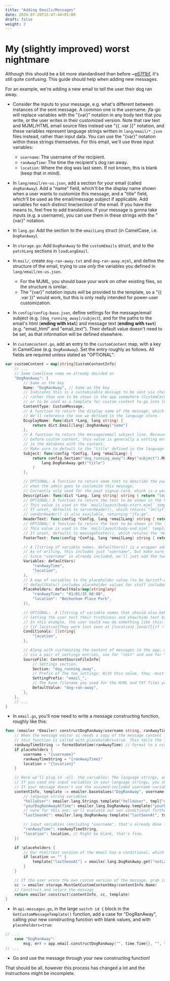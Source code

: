 ```yaml
---
title: "Adding Emails/Messages"
date: 2024-07-28T15:47:44+01:00
draft: false
weight: 2
---
```


# My (slightly improved) worst nightmare

Although this should be a bit more standardised than before ~[e67f1bf](https://github.com/hrfee/jfa-go/commit/e67f1bf1a988f58b48eb28e0db3a8b79fc795488), it's still quite confusing. This guide should help when adding new messages.

For an example, we're adding a new email to tell the user their dog ran away.

* Consider the inputs to your message, e.g. what's different between instances of the sent message. A common one is the username. jfa-go will replace variables with the "{var}" notation in any body text that you write, or the user writes in their customized version. Note that raw text and MJML/HTML email source files instead use "{{ .var }}" notation, and these variables represent language strings written in `lang/email/*.json` files instead, rather than input data. You can use the "{var}" notation within these strings themselves. For this email, we'll use three input variables:
  * `username`: The username of the recipient.
  * `ranAwayTime`: The time the recipient's dog ran away.
  * `location`: Where the dog was last seen. If not known, this is blank (keep that in mind).

* In `lang/email/en-us.json`, add a section for your email (called `dogRanAway`). Add a "name" field, which'll be the display name shown when a user wants to customize this message, and a "title" field, which'll be used as the email/message subject if applicable. Add variables for each distinct line/section of the email. If you have the means to, feel free to add translations. If your message is gonna take inputs (e.g. a username), you can use them in these strings with the "{var}" notation.
* In `lang.go`: Add the section to the `emailLang` struct (in CamelCase, i.e. `DogRanAway`).
* In `storage.go`: Add `DogRanAway` to the `customEmails` struct, and to the `patchLang` sections in `loadLangEmail`.
* In `mail/`, create `dog-ran-away.txt` and `dog-ran-away.mjml`, and define the structure of the email, trying to use *only* the variables you defined in `lang/email/en-us.json`.
  * For the MJML, you should base your work on other existing files, so the structure is similar.
  * The "{var}" notation inputs *will* be provided to the template, so a "{{ .var }}" would work, but this is only really intended for power-user customization.
* In `config/config-base.json`, define settings for the message/email subject (e.g. `[dog_running_away]/subject`), and for the paths to the email's html (**ending with `html`**) and message text (**ending with `text`**) (e.g. "email_html" and "email_text"). Their default value doesn't need to be set, as that information will be defined elsewhere.
* In `customcontent.go`, add an entry to the `customContent` map, with a key in CamelCase (e.g. `DogRanAway`). Set the entry roughly as follows. All fields are required unless stated as "OPTIONAL":
```go
var customContent = map[string]CustomContentInfo{
    // ...
    // Same CamelCase name we already decided on
    "DogRanAway": {
        // Same as the key
        Name: "DogRanAway", // Same as the key
        // Indicates this is a customizable message to be sent via chatbot or email,
        // rather than one to be shown in the app somewhere (CustomCard)
        // or to be used as a template for custom content to go into (CustomTemplate).
        ContentType: CustomMessage,
        // A function to return the display name of the message, which'll be shown to the user when customizing.
        // We'll reference the one we defined in the language store.
        DisplayName: func(dict *Lang, lang string) {
            return dict.Email[lang].DogRanAway["name"]
        },
        // A function to return the message/email subject line. Because custom subjects were added
        // before custom content, this value is generally a setting entry, rather than being stored 
        // in the database with the content.
        // Make sure to default to the "title" defined in the language store!
        Subject: func(config *Config, lang *emailLang) {
            return config.Section("dog_running_away").Key("subject").MustString(
                lang.DogRanAway.get("title")
            )
        },

        // OPTIONAL: A function to return some text to describe the purpose/context of the message
        // when the admin goes to customize this message.
        // Currently only used for the post signup card, which is a weird edge case anyway.
        Description: func(dict *Lang, lang string) string { return "leave me blank, probably!" }
        // OPTIONAL: A function to return the text to be shown in the header of message when sent as an HTML email.
        // This value is used in the `mail/layout/body-start.mjml` template partial.
        // If unset, defaults to serverHeader(), which returns "Jellyfin" or a custom name the user has set.
        // vendorHeader() is also available, returning "jfa-go".
        HeaderText: func(config *Config, lang *emailLang) string { return "leave me blank or use vendorHeader, probably!" }
        // OPTIONAL: A function to return the text to be shown in the footer of message when sent as an HTML email.
        // This value is used in the `mail/layout/body-end.mjml` template partial.
        // If unset, defaults to messageFooter(), which returns the "Help message" ([messages]/message) set by the user in settings.
        FooterText: func(config *Config, lang *emailLang) string { return "leave me blank, probably!" }

        // A []string of variable names. defaultVars() is a wrapper adding regularly used values.
        // As of writing, this includes just "username", but make sure to check near the top of customcontent.go.
        // Since "username" is already included, we'll just add the two remaining:
        Variables: defaultVars(
            "ranAwayTime",
            "location",
        ),
        // A map of variables to the placeholder value (to be Sprintf-ed) shown when the user is customizing the message.
        // defaultVals() includes placeholder values for stuff included in defaultVars().
        Placeholders: defaultVals(map[string]any{
            "ranAwayTime": "01/01/25 08:00",
            "location": "Beckenham Place Park",
        }),

        // OPTIONAL:  A []string of variable names that should also behave as conditionals,
        // letting the user test their truthiness and show/hide text based on it.
        // In this example, the user could now do something like this: 
        // {if location}They were last seen at {location}.{endif}{if !location}We don't know where they last were.{endif}
        Conditionals: []string{
            "location",
        },

        // Along with customizing the content of messages in the app, users can also provide custom HTML and text files
        // via a pair of settings entries, one for "text" and one for "html". These should be advanced settings.
        SourceFile: ContentSourceFileInfo{
            // Settings section.
            Section: "dog_running_away",
            // Prefix of the two settings: With this value, they -must- be called "email_html"/"email_text".
            SettingPrefix: "email_",
            // The base filename you used for the MJML and TXT files you wrote earlier (without the ".mjml"/".txt").
            DefaultValue: "dog-ran-away",
        },
    },
    // ...
}
```
* In `email.go`, you'll now need to write a message constructing function, roughly like this:
```go
func (emailer *Emailer) constructDogRanAway(username string, ranAwayTime time.Time, location string, placeholders bool) (*Message, error) {
    // When the message editor ui needs a copy of the message content for the user to base theirs on,
    // this function is called with placeholders=true. This tells the function to make sure all {var}-type variables to be left untouched, i.e. to be left in the message as {var}. You could also do this by only templating the string if placeholders=false, or by templating with "{var}". For things like username, it can be nicer to do the latter.
    ranAwayTimeString := formatDatetime(ranAwayTime) // Format to a nice looking string
    if placeholders {
        username = "{username}"
        ranAwayTimeString = "{ranAwayTime}"
        location = "{location}"
    }

    // Here we'll plug in -all- the variables: The language strings, and the input variables.
    // If you used any input variables in your language strings, you should put them here. If you used an "if placeholders" block like above, you can template them here, if not, put the un-templated form here and do it later in an "if !placeholders" block.
    // If your message doesn't use the assumed-included username variable, just leave it blank.
    contentInfo, template := emailer.baseValues("DogRanAway", username, placeholders, map[string]any{
        // language string variables
        "helloUser": emailer.lang.Strings.template("helloUser", tmpl{"username": username}),
        "yourDogRanAwayAtTime": emailer.lang.DogRanAway.template("yourDogRanAwayAtTime", tmpl{"ranAwayTime": ranAwayTimeString}),
        // note for this one: we'll evaluate our own conditional further down.
        "lastSeenAt": emailer.lang.DogRanAway.template("lastSeenAt", tmpl{"location": location}),

        // input variables (excluding "username", that's already done for us)
        "ranAwayTime": ranAwayTimeString, 
        "location": location, // Might be blank, that's fine.
    })

    if !placeholders {
        // Our html/text version of the email has a conditional, which we evaluate here.
        if location == "" {
            template["lastSeenAt"] = emailer.lang.DogRanAway.get("notLastSeen")
        }
    }

    // If the user wrote the own custom version of the message, grab it (note contentInfo.Name == "DogRanAway")
    cc := emailer.storage.MustGetCustomContentKey(contentInfo.Name)
    // Construct and return the message
    return emailer.construct(contentInfo, cc, template)
}
```

* In `api-messages.go`, in the large `switch id {` block in the `GetCustomMessageTemplate()` function, add a case for "DogRanAway", calling your new constructing function with blank values, and with `placeholders=true`:
```go
// ...
    case "DogRanAway":
        msg, err = app.email.constructDogRanAway("", time.Time{}, "", true)
// ...
```
* Go and use the message through your new constructing function!

That should be all, however this process has changed a lot and the instructions might be incomplete.
